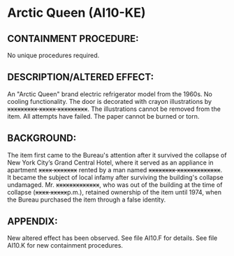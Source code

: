 # Arctic Queen (AI10-KE)

## CONTAINMENT PROCEDURE:

No unique procedures required.

## DESCRIPTION/ALTERED EFFECT:

An "Arctic Queen" brand electric refrigerator model from the 1960s. No cooling functionality. The door is decorated with crayon illustrations by ~~xxxxxxxxx xxxxx xxxxxxxxx~~. The illustrations cannot be removed from the item. All attempts have failed. The paper cannot be burned or torn.

## BACKGROUND:

The item first came to the Bureau's attention after it survived the collapse of New York City’s Grand Central Hotel, where it served as an appliance in apartment ~~xxxx xxxxxxx~~ rented by a man named ~~xxxxxxxx xxxxxxxxxxxxx~~. It became the subject of local infamy after surviving the building's collapse undamaged. Mr. ~~xxxxxxxxxxxxx~~, who was out of the building at the time of collapse (~~xxxx xxxxx~~p.m.), retained ownership of the item until 1974, when the Bureau purchased the item through a false identity.

## APPENDIX:

New altered effect has been observed. See file AI10.F for details. See file AI10.K for new containment procedures.

